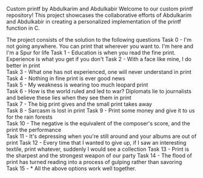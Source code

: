 Custom printf by Abdulkarim and Abdulkabir
Welcome to our custom printf repository! This project showcases the collaborative efforts of Abdulkarim and Abdulkabir in creating a personalized implementation of the printf function in C.

The project consists of the solution to the following questions
Task 0 -  I'm not going anywhere. You can print that wherever you want to. I'm here and I'm a Spur for life 
Task 1 -  Education is when you read the fine print. Experience is what you get if you don't
Task 2 -  With a face like mine, I do better in print                                  
Task 3 -  What one has not experienced, one will never understand in print             
Task 4 -  Nothing in fine print is ever good news                                                                            
Task 5 -  My weakness is wearing too much leopard print                                
Task 6 -  How is the world ruled and led to war? Diplomats lie to journalists and believe these lies when they see them in print                                             
Task 7 -  The big print gives and the small print takes away                           
Task 8 -  Sarcasm is lost in print
Task 9 -  Print some money and give it to us for the rain forests                      
Task 10 -  The negative is the equivalent of the composer's score, and the print the performance       
Task 11 -  It's depressing when you're still around and your albums are out of print
Task 12 -  Every time that I wanted to give up, if I saw an interesting textile, print whatever, suddenly I would see a collection 
Task 13 -  Print is the sharpest and the strongest weapon of our party 
Task 14 -  The flood of print has turned reading into a process of gulping rather than savoring   
Task 15 -  * All the above options work well together.
